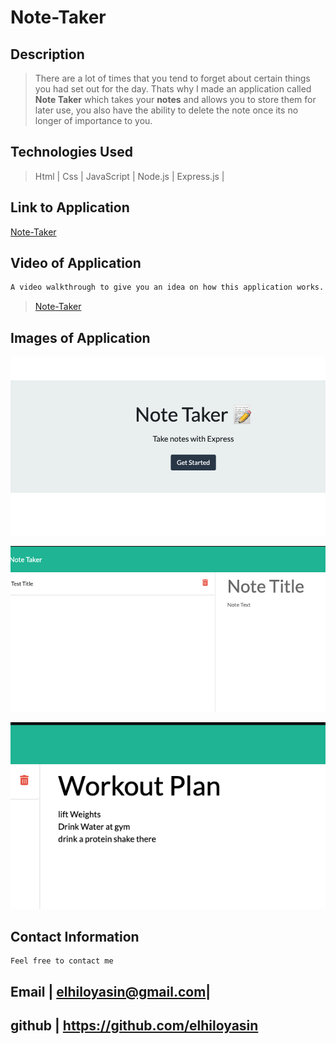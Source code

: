 # Note-Taker

## Description

>There are a lot of times that you tend to forget about certain things you had set out for the day. Thats why I made an application called __Note Taker__ which takes your __notes__ and allows you to store them for later use, you also have the ability to delete the note once its no longer of importance to you.

## Technologies Used
>Html |
>Css |
>JavaScript |
> Node.js |
>Express.js |
## Link to Application

[Note-Taker](https://young-lake-20601.herokuapp.com/)


## Video of Application
```bash
A video walkthrough to give you an idea on how this application works.
```

>[Note-Taker](https://www.youtube.com/watch?v=x6lxjz0akwI&ab_channel=YasinElhilo)



## Images of Application 

![Note-Taker](images/homepage.png)

![Note-Taker](images/notetaker.png)

![Note-Taker](images/workoutplan.png)


## Contact Information

```
Feel free to contact me
```
 >
  Email | elhiloyasin@gmail.com|
  ------------------------------ 
  github | https://github.com/elhiloyasin 
  ------------------------------ 















